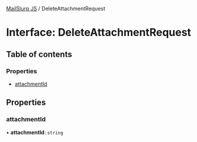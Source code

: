 [MailSlurp JS](../README.md) / DeleteAttachmentRequest

# Interface: DeleteAttachmentRequest

## Table of contents

### Properties

- [attachmentId](DeleteAttachmentRequest.md#attachmentid)

## Properties

### attachmentId

• **attachmentId**: `string`
